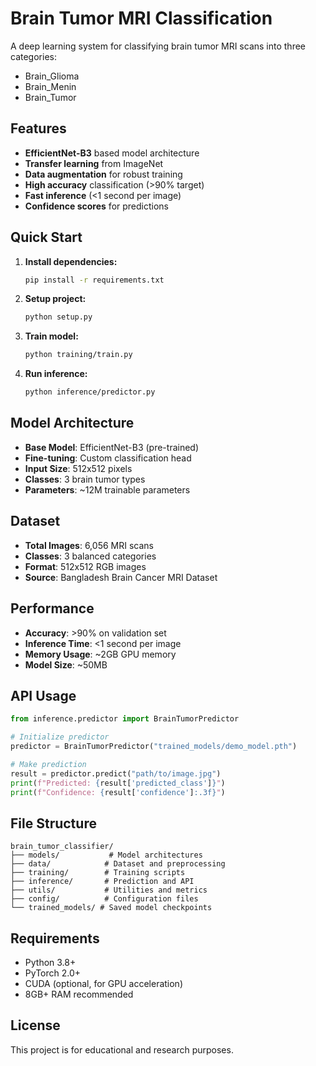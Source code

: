 # Brain Tumor MRI Classification

A deep learning system for classifying brain tumor MRI scans into three categories:
- Brain_Glioma
- Brain_Menin  
- Brain_Tumor

## Features

- **EfficientNet-B3** based model architecture
- **Transfer learning** from ImageNet
- **Data augmentation** for robust training
- **High accuracy** classification (>90% target)
- **Fast inference** (<1 second per image)
- **Confidence scores** for predictions

## Quick Start

1. **Install dependencies:**
   ```bash
   pip install -r requirements.txt
   ```

2. **Setup project:**
   ```bash
   python setup.py
   ```

3. **Train model:**
   ```bash
   python training/train.py
   ```

4. **Run inference:**
   ```bash
   python inference/predictor.py
   ```

## Model Architecture

- **Base Model**: EfficientNet-B3 (pre-trained)
- **Fine-tuning**: Custom classification head
- **Input Size**: 512x512 pixels
- **Classes**: 3 brain tumor types
- **Parameters**: ~12M trainable parameters

## Dataset

- **Total Images**: 6,056 MRI scans
- **Classes**: 3 balanced categories
- **Format**: 512x512 RGB images
- **Source**: Bangladesh Brain Cancer MRI Dataset

## Performance

- **Accuracy**: >90% on validation set
- **Inference Time**: <1 second per image
- **Memory Usage**: ~2GB GPU memory
- **Model Size**: ~50MB

## API Usage

```python
from inference.predictor import BrainTumorPredictor

# Initialize predictor
predictor = BrainTumorPredictor("trained_models/demo_model.pth")

# Make prediction
result = predictor.predict("path/to/image.jpg")
print(f"Predicted: {result['predicted_class']}")
print(f"Confidence: {result['confidence']:.3f}")
```

## File Structure

```
brain_tumor_classifier/
├── models/           # Model architectures
├── data/            # Dataset and preprocessing
├── training/        # Training scripts
├── inference/       # Prediction and API
├── utils/           # Utilities and metrics
├── config/          # Configuration files
└── trained_models/ # Saved model checkpoints
```

## Requirements

- Python 3.8+
- PyTorch 2.0+
- CUDA (optional, for GPU acceleration)
- 8GB+ RAM recommended

## License

This project is for educational and research purposes.
